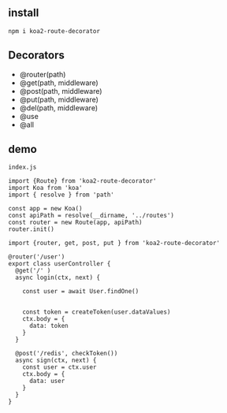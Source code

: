 ## install
```
npm i koa2-route-decorator
```

## Decorators

- @router(path)
- @get(path, middleware)
- @post(path, middleware)
- @put(path, middleware)
- @del(path, middleware)
- @use
- @all

## demo

```
index.js

import {Route} from 'koa2-route-decorator'
import Koa from 'koa'
import { resolve } from 'path'

const app = new Koa()
const apiPath = resolve(__dirname, '../routes')
const router = new Route(app, apiPath)
router.init()
```

```
import {router, get, post, put } from 'koa2-route-decorator'

@router('/user')
export class userController {
  @get('/' )
  async login(ctx, next) {

    const user = await User.findOne()


    const token = createToken(user.dataValues)
    ctx.body = {
      data: token
    }
  }

  @post('/redis', checkToken())
  async sign(ctx, next) {
    const user = ctx.user
    ctx.body = {
      data: user
    }
  }
}
```